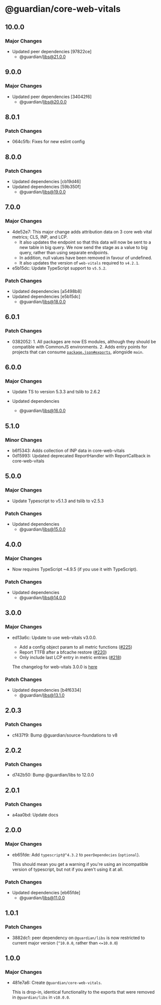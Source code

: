 # @guardian/core-web-vitals

## 10.0.0

### Major Changes

- Updated peer dependencies [97822ce]
  - @guardian/libs@21.0.0

## 9.0.0

### Major Changes

- Updated peer dependencies [34042f6]
  - @guardian/libs@20.0.0

## 8.0.1

### Patch Changes

- 064c5fb: Fixes for new eslint config

## 8.0.0

### Patch Changes

- Updated dependencies [cb19d46]
- Updated dependencies [59b350f]
  - @guardian/libs@19.0.0

## 7.0.0

### Major Changes

- 4de52e7: This major change adds attribution data on 3 core web vital metrics; CLS, INP, and LCP.
  - It also updates the endpoint so that this data will now be sent to a new table in big query. We now send the stage as a value to big query, rather than using separate endpoints.
  - In addition, null values have been removed in favour of undefined.
  - It also updates the version of `web-vitals` required to `v4.2.1`.
- e5b15dc: Update TypeScript support to `v5.5.2`.

### Patch Changes

- Updated dependencies [a5498b8]
- Updated dependencies [e5b15dc]
  - @guardian/libs@18.0.0

## 6.0.1

### Patch Changes

- 0382052: 1. All packages are now ES modules, although they should be compatible with CommonJS environments. 2. Adds entry points for projects that can consume [`package.json#exports`](https://nodejs.org/api/packages.html#exports), alongside `main`.

## 6.0.0

### Major Changes

- Update TS to version 5.3.3 and tslib to 2.6.2

- Updated dependencies
  - @guardian/libs@16.0.0

## 5.1.0

### Minor Changes

- b6f5343: Adds collection of INP data in core-web-vitals
- 0d15993: Updated deprecated ReportHandler with ReportCallback in core-web-vitals

## 5.0.0

### Major Changes

- Update Typescript to v5.1.3 and tslib to v2.5.3

### Patch Changes

- Updated dependencies
  - @guardian/libs@15.0.0

## 4.0.0

### Major Changes

- Now requires TypeScript ~4.9.5 (if you use it with TypeScript).

### Patch Changes

- Updated dependencies
  - @guardian/libs@14.0.0

## 3.0.0

### Major Changes

- ed13a6c: Update to use web-vitals v3.0.0.

  - Add a config object param to all metric functions ([#​225](https://togithub.com/GoogleChrome/web-vitals/pull/225))
  - Report TTFB after a bfcache restore ([#​220](https://togithub.com/GoogleChrome/web-vitals/pull/220))
  - Only include last LCP entry in metric entries ([#​218](https://togithub.com/GoogleChrome/web-vitals/pull/218))

  The changelog for web-vitals 3.0.0 is [here](https://github.com/GoogleChrome/web-vitals/blob/HEAD/CHANGELOG.md#v300-2022-08-24)

### Patch Changes

- Updated dependencies [b4f6334]
  - @guardian/libs@13.1.0

## 2.0.3

### Patch Changes

- cf437f9: Bump @guardian/source-foundations to v8

## 2.0.2

### Patch Changes

- d742b50: Bump @guardian/libs to 12.0.0

## 2.0.1

### Patch Changes

- a4aa0bd: Update docs

## 2.0.0

### Major Changes

- eb65fde: Add `typescript@^4.3.2` to `peerDependecies` (`optional`).

  This should mean you get a warning if you're using an incompatible version of typescript, but not if you aren't using it at all.

### Patch Changes

- Updated dependencies [eb65fde]
  - @guardian/libs@11.0.0

## 1.0.1

### Patch Changes

- 3882dc1: peer dependency on `@guardian/libs` is now restricted to current major version (`^10.0.0`, rather than `<=10.0.0`)

## 1.0.0

### Major Changes

- 481e7a6: Create `@guardian/core-web-vitals`.

  This is drop-in, identical functionality to the exports that were removed in `@guardian/libs` in `v10.0.0`.
